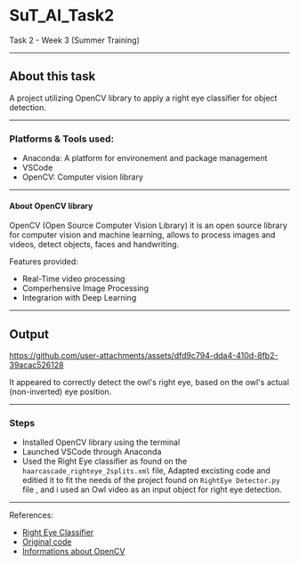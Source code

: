 # SuT_AI_Task2
Task 2 - Week 3 (Summer Training)

------------
## About this task
A project utilizing OpenCV library to apply a right eye classifier for object detection.

-------------
### Platforms & Tools used:
- Anaconda: A platform for environement and package management
- VSCode
- OpenCV: Computer vision library
------------
#### About OpenCV library
OpenCV (Open Source Computer Vision Library) it is an open source library for computer vision and machine learning, allows to process images and videos, detect objects, faces and handwriting. 

Features provided: 
- Real-Time video processing
- Comperhensive Image Processing
- Integrarion with Deep Learning 

-------------
## Output

https://github.com/user-attachments/assets/dfd9c794-dda4-410d-8fb2-39acac526128

It appeared to correctly detect the owl's right eye, based on the owl's actual (non-inverted) eye position.

-------------
### Steps 
- Installed OpenCV library using the terminal
- Launched VSCode through Anaconda
- Used the Right Eye classifier as found on the `haarcascade_righteye_2splits.xml` file, Adapted excisting code and editied it to fit the needs of the project found on `RightEye Detector.py` file , and i used an Owl video as an input object for right eye detection.

--------------
References:

- [Right Eye Classifier](https://github.com/opencv/opencv/blob/master/data/haarcascades/haarcascade_righteye_2splits.xml)
- [Original code](https://github.com/GauravSahani1417/OpenCV-Implementaion/blob/master/Car%20detector.py)
- [Informations about OpenCV](https://www.geeksforgeeks.org/python/opencv-python-tutorial/)
